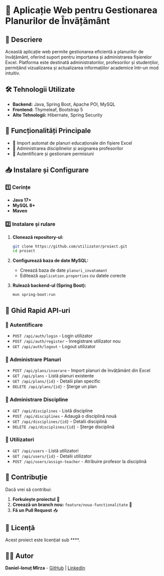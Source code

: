 # 📘 Aplicație Web pentru Gestionarea Planurilor de Învățământ

## 📌 Descriere

Această aplicație web permite gestionarea eficientă a planurilor de învățământ, oferind suport pentru importarea și administrarea fișierelor Excel. Platforma este destinată administratorilor, profesorilor și studenților, permițând vizualizarea și actualizarea informațiilor academice într-un mod intuitiv.

## 🛠️ Tehnologii Utilizate

- **Backend:** Java, Spring Boot, Apache POI, MySQL
- **Frontend:** Thymeleaf, Bootstrap 5
- **Alte Tehnologii:** Hibernate, Spring Security

## 🚀 Funcționalități Principale

- 📂 Import automat de planuri educaționale din fișiere Excel
- 🏫 Administrarea disciplinelor și asignarea profesorilor
- 🔑 Autentificare și gestionare permisiuni

## 📥 Instalare și Configurare

### 1️⃣ Cerințe

- **Java 17+**
- **MySQL 8+**
- **Maven**

### 2️⃣ Instalare și rulare

1. **Clonează repository-ul:**

   ```sh
   git clone https://github.com/utilizator/proiect.git
   cd proiect
   ```

2. **Configurează baza de date MySQL:**

   - Creează baza de date `planuri_invatamant`
   - Editează `application.properties` cu datele corecte

3. **Rulează backend-ul (Spring Boot):**

   ```sh
   mvn spring-boot:run
   ```

## 📡 Ghid Rapid API-uri

### 🔹 Autentificare

- `POST /api/auth/login` - Login utilizator
- `POST /api/auth/register` - Înregistrare utilizator nou
- `GET /api/auth/logout` - Logout utilizator

### 🔹 Administrare Planuri

- `POST /api/plans/inserare` - Import planuri de învățământ din Excel
- `GET /api/plans` - Listă planuri existente
- `GET /api/plans/{id}` - Detalii plan specific
- `DELETE /api/plans/{id}` - Șterge un plan

### 🔹 Administrare Discipline

- `GET /api/disciplines` - Listă discipline
- `POST /api/disciplines` - Adaugă o disciplină nouă
- `GET /api/disciplines/{id}` - Detalii disciplină
- `DELETE /api/disciplines/{id}` - Șterge disciplină

### 🔹 Utilizatori

- `GET /api/users` - Listă utilizatori
- `GET /api/users/{id}` - Detalii utilizator
- `POST /api/users/assign-teacher` - Atribuire profesor la disciplină

## 🤝 Contribuție

Dacă vrei să contribui:

1. **Forkuiește proiectul** 🍴
2. **Creează un branch nou:** `feature/noua-functionalitate` 🚀
3. **Fă un Pull Request** 📥

## 📝 Licență

Acest proiect este licențiat sub ****.

## 👨‍💻 Autor

**Daniel-Ionuț Mîrza** - [GitHub](https://github.com/utilizator) | [LinkedIn](https://linkedin.com/in/utilizator)

